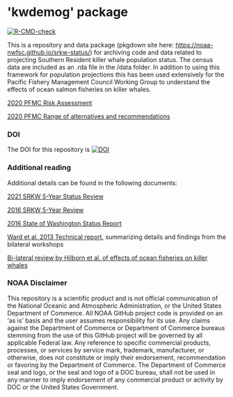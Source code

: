 # 'kwdemog' package  

[![R-CMD-check](https://github.com/noaa-nwfsc/srkw-status/actions/workflows/R-CMD-check.yaml/badge.svg)](https://github.com/noaa-nwfsc/srkw-status/actions/workflows/R-CMD-check.yaml)

This is a repository and data package (pkgdown site here: https://noaa-nwfsc.github.io/srkw-status/) for archiving code and data related to projecting Southern Resident killer whale population status. The census data are included as an .rda file in the /data folder. In addition to using this framework for population projections this has been used extensively for the Pacific Fishery Management Council Working Group to understand the effects of ocean salmon fisheries on killer whales. 

[2020 PFMC Risk Assessment](https://www.pcouncil.org/documents/2020/02/e-3-a-srkw-workgroup-report-1-electronic-only.pdf/)

[2020 PFMC Range of alternatives and recommendations](https://www.pcouncil.org/documents/2020/10/f-2-a-srkw-workgroup-report-1-pacific-fishery-management-council-salmon-fishery-management-plan-impacts-to-southern-resident-killer-whales-draft-range-of-alternatives-and-recommendations-with-strik.pdf/) 

### DOI

The DOI for this repository is [![DOI](https://zenodo.org/badge/339098194.svg)](https://zenodo.org/badge/latestdoi/339098194)

### Additional reading

Additional details can be found in the following documents:

[2021 SRKW 5-Year Status Review](https://www.fisheries.noaa.gov/resource/document/2021-southern-resident-killer-whales-orcinus-orca-5-year-review-summary-and)

[2016 SRKW 5-Year Review](https://www.noaa.gov/sites/default/files/legacy/document/2020/Oct/07354626151.pdf)

[2016 State of Washington Status Report](https://wdfw.wa.gov/sites/default/files/publications/01773/wdfw01773.pdf)

[Ward et al. 2013 Technical report](https://www.webapps.nwfsc.noaa.gov/assets/25/4647_08132013_113012_ImpactsOnSRKWsTM123WebFinal.pdf), summarizing details and findings from the bilateral workshops

[Bi-lateral review by Hilborn et al. of effects of ocean fisheries on killer whales](https://www.raincoast.org/wp-content/uploads/2009/07/kw-effects_of_salmon_fisheries_on_srkw-final-rpt.pdf)

### NOAA Disclaimer
This repository is a scientific product and is not official communication of the National Oceanic and Atmospheric Administration, or the United States Department of Commerce. All NOAA GitHub project code is provided on an ‘as is’ basis and the user assumes responsibility for its use. Any claims against the Department of Commerce or Department of Commerce bureaus stemming from the use of this GitHub project will be governed by all applicable Federal law. Any reference to specific commercial products, processes, or services by service mark, trademark, manufacturer, or otherwise, does not constitute or imply their endorsement, recommendation or favoring by the Department of Commerce. The Department of Commerce seal and logo, or the seal and logo of a DOC bureau, shall not be used in any manner to imply endorsement of any commercial product or activity by DOC or the United States Government.
